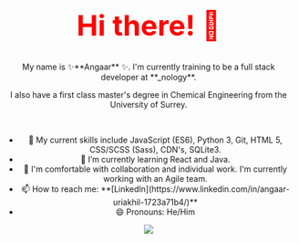 <h1 align="center" style="color:red; font-size:50px;">  Hi there! 👋 </h1> 

<p align="center"> My name is ✨**Angaar** ✨. I'm currently training to be a full stack developer at **_nology**. </p>

<p align="center"> I also have a first class master's degree in Chemical Engineering from the University of Surrey. </p> 
<br> 
<ul align="center"> 
  <li> 🔭 My current skills include JavaScript (ES6), Python 3, Git, HTML 5, CSS/SCSS (Sass), CDN's, SQLite3. </li> 
  <li> 🌱 I’m currently learning React and Java. </li> 
  <li> 👯 I'm comfortable with collaboration and individual work. I'm currently working with an Agile team. </li>   
  <li> 📫 How to reach me: **[LinkedIn](https://www.linkedin.com/in/angaar-uriakhil-1723a71b4/)** </li> 
  <li> 😄 Pronouns: He/Him </li> 
</ul> 

<p align="center">
<a href="https://github.com/anuraghazra/github-readme-stats">
  <img src="https://github-readme-stats.vercel.app/api?username=angaar96&show_icons=true&theme=tokyonight"/>
</a>
</p> 
